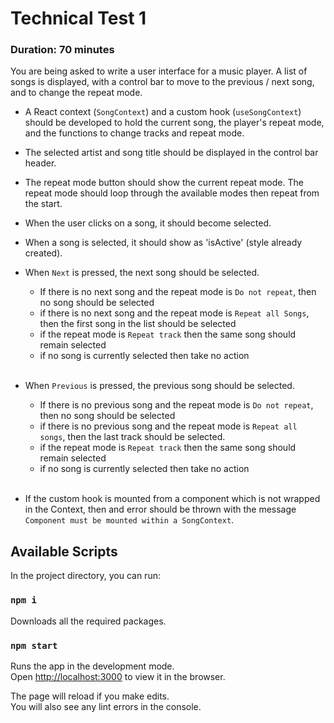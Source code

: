 # Technical Test 1

### Duration: 70 minutes

You are being asked to write a user interface for a music player.
A list of songs is displayed, with a control bar to move to the previous / next song, and to change the repeat mode.

- A React context (`SongContext`) and a custom hook (`useSongContext`) should be developed to hold the current song, the player's repeat mode, and the functions to change tracks and repeat mode.

- The selected artist and song title should be displayed in the control bar header.

- The repeat mode button should show the current repeat mode. The repeat mode should loop through the available modes then repeat from the start.

- When the user clicks on a song, it should become selected.

- When a song is selected, it should show as 'isActive' (style already created).

- When `Next` is pressed, the next song should be selected.

  - If there is no next song and the repeat mode is `Do not repeat`, then no song should be selected
  - if there is no next song and the repeat mode is `Repeat all Songs`, then the first song in the list should be selected
  - if the repeat mode is `Repeat track` then the same song should remain selected
  - if no song is currently selected then take no action
    <br>
    <br>

- When `Previous` is pressed, the previous song should be selected.

  - If there is no previous song and the repeat mode is `Do not repeat`, then no song should be selected
  - if there is no previous song and the repeat mode is `Repeat all songs`, then the last track should be selected.
  - if the repeat mode is `Repeat track` then the same song should remain selected
  - if no song is currently selected then take no action
    <br>
    <br>

- If the custom hook is mounted from a component which is not wrapped in the Context, then and error should be thrown with the message `Component must be mounted within a SongContext`.

## Available Scripts

In the project directory, you can run:

### `npm i`

Downloads all the required packages.

### `npm start`

Runs the app in the development mode.\
Open [http://localhost:3000](http://localhost:3000) to view it in the browser.

The page will reload if you make edits.\
You will also see any lint errors in the console.
